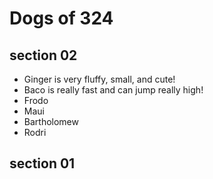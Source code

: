 # Dogs of 324

## section 02
- Ginger is very fluffy, small, and cute!
- Baco is really fast and can jump really high!
- Frodo
- Maui
- Bartholomew
- Rodri


## section 01

